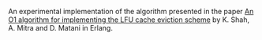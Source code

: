 An experimental implementation of the algorithm presented in the paper
[An O1 algorithm for implementing the LFU cache eviction scheme](http://dhruvbird.com/lfu.pdf)
by K. Shah, A. Mitra and D. Matani in Erlang.
